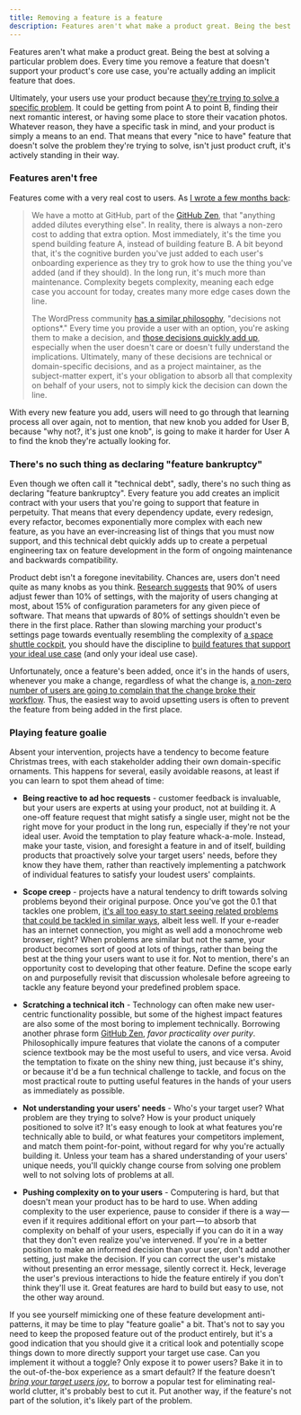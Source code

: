 ```yaml
---
title: Removing a feature is a feature
description: Features aren't what make a product great. Being the best at solving a particular problem does. Every time you remove a feature that doesn't support your product's core use case, you're actually adding an implicit feature that does.
---
```


Features aren't what make a product great. Being the best at solving a particular problem does. Every time you remove a feature that doesn't support your product's core use case, you're actually adding an implicit feature that does.

Ultimately, your users use your product because [they're trying to solve a specific problem](https://strategyn.com/jobs-to-be-done/). It could be getting from point A to point B, finding their next romantic interest, or having some place to store their vacation photos. Whatever reason, they have a specific task in mind, and your product is simply a means to an end. That means that every "nice to have" feature that doesn't solve the problem they're trying to solve, isn't just product cruft, it's actively standing in their way.

### Features aren't free

Features come with a very real cost to users. As [I wrote a few months back](//ben.balter.com/2016/03/08/optimizing-for-power-users-and-edge-cases/):

> We have a motto at GitHub, part of the [GitHub Zen](//ben.balter.com/2015/08/12/the-zen-of-github/), that "anything added dilutes everything else". In reality, there is always a non-zero cost to adding that extra option. Most immediately, it's the time you spend building feature A, instead of building feature B. A bit beyond that, it's the cognitive burden you've just added to each user's onboarding experience as they try to grok how to use the thing you've added (and if they should). In the long run, it's much more than maintenance. Complexity begets complexity, meaning each edge case you account for today, creates many more edge cases down the line.
>
> The WordPress community [has a similar philosophy](https://wordpress.org/about/philosophy/), "decisions not options\*." Every time you provide a user with an option, you're asking them to make a decision, and [those decisions quickly add up](https://en.wikipedia.org/wiki/Analysis_paralysis), especially when the user doesn't care or doesn't fully understand the implications. Ultimately, many of these decisions are technical or domain-specific decisions, and as a project maintainer, as the subject-matter expert, it's your obligation to absorb all that complexity on behalf of your users, not to simply kick the decision can down the line.

With every new feature you add, users will need to go through that learning process all over again, not to mention, that new knob you added for User B, because "why not?, it's just one knob", is going to make it harder for User A to find the knob they're actually looking for.

### There's no such thing as declaring "feature bankruptcy"

Even though we often call it "technical debt", sadly, there's no such thing as declaring "feature bankruptcy". Every feature you add creates an implicit contract with your users that you're going to support that feature in perpetuity. That means that every dependency update, every redesign, every refactor, becomes exponentially more complex with each new feature, as you have an ever-increasing list of things that you must now support, and this technical debt quickly adds up to create a perpetual engineering tax on feature development in the form of ongoing maintenance and backwards compatibility.

Product debt isn't a foregone inevitability. Chances are, users don't need quite as many knobs as you think. [Research suggests](http://neverworkintheory.org/2016/06/09/too-many-knobs.html) that 90% of users adjust fewer than 10% of settings, with the majority of users changing at most, about 15% of configuration parameters for any given piece of software. That means that upwards of 80% of settings shouldn't even be there in the first place. Rather than slowing marching your product's settings page towards eventually resembling the complexity of [a space shuttle cockpit](https://en.wikipedia.org/wiki/Space_Shuttle_orbiter#/media/File:STSCPanel.jpg), you should have the discipline to [build features that support your ideal use case](//ben.balter.com/2016/03/08/optimizing-for-power-users-and-edge-cases/) (and only your ideal use case).

Unfortunately, once a feature's been added, once it's in the hands of users, whenever you make a change, regardless of what the change is, [a non-zero number of users are going to complain that the change broke their workflow](https://xkcd.com/1172/). Thus, the easiest way to avoid upsetting users is often to prevent the feature from being added in the first place.

### Playing feature goalie

Absent your intervention, projects have a tendency to become feature Christmas trees, with each stakeholder adding their own domain-specific ornaments. This happens for several, easily avoidable reasons, at least if you can learn to spot them ahead of time:

* **Being reactive to ad hoc requests** - customer feedback is invaluable, but your users are experts at using your product, not at building it. A one-off feature request that might satisfy a single user, might not be the right move for your product in the long run, especially if they're not your ideal user. Avoid the temptation to play feature whack-a-mole. Instead, make your taste, vision, and foresight a feature in and of itself, building products that proactively solve your target users' needs, before they know they have them, rather than reactively implementing a patchwork of individual features to satisfy your loudest users' complaints.

* **Scope creep** - projects have a natural tendency to drift towards solving problems beyond their original purpose. Once you've got the 0.1 that tackles one problem, [it's all too easy to start seeing related problems that could be tackled in similar ways](https://xkcd.com/801/), albeit less well. If your e-reader has an internet connection, you might as well add a monochrome web browser, right? When problems are similar but not the same, your product becomes sort of good at lots of things, rather than being the best at the thing your users want to use it for. Not to mention, there's an opportunity cost to developing that other feature. Define the scope early on and purposefully revisit that discussion wholesale before agreeing to tackle any feature beyond your predefined problem space.

* **Scratching a technical itch** - Technology can often make new user-centric functionality possible, but some of the highest impact features are also some of the most boring to implement technically. Borrowing another phrase form [GitHub Zen](//ben.balter.com/2015/08/12/the-zen-of-github/), *favor practicality over purity*. Philosophically impure features that violate the canons of a computer science textbook may be the most useful to users, and vice versa. Avoid the temptation to fixate on the shiny new thing, just because it's shiny, or because it'd be a fun technical challenge to tackle, and focus on the most practical route to putting useful features in the hands of your users as immediately as possible.

* **Not understanding your users' needs** - Who's your target user? What problem are they trying to solve? How is your product uniquely positioned to solve it? It's easy enough to look at what features you're technically able to build, or what features your competitors implement, and match them point-for-point, without regard for why you're actually building it. Unless your team has a shared understanding of your users' unique needs, you'll quickly change course from solving one problem well to not solving lots of problems at all.

* **Pushing complexity on to your users** - Computering is hard, but that doesn't mean your product has to be hard to use. When adding complexity to the user experience, pause to consider if there is a way — even if it requires additional effort on your part — to absorb that complexity on behalf of your users, especially if you can do it in a way that they don't even realize you've intervened. If you're in a better position to make an informed decision than your user, don't add another setting, just make the decision. If you can correct the user's mistake without presenting an error message, silently correct it. Heck, leverage the user's previous interactions to hide the feature entirely if you don't think they'll use it. Great features are hard to build but easy to use, not the other way around.

If you see yourself mimicking one of these feature development anti-patterns, it may be time to play "feature goalie" a bit. That's not to say you need to keep the proposed feature out of the product entirely, but it's a good indication that you should give it a critical look and potentially scope things down to more directly support your target use case. Can you implement it without a toggle? Only expose it to power users? Bake it in to the out-of-the-box experience as a smart default? If the feature doesn't [*bring your target users joy*](http://www.nytimes.com/2014/10/23/garden/home-organization-advice-from-marie-kondo.html?_r=0), to borrow a popular test for eliminating real-world clutter, it's probably best to cut it. Put another way, if the feature's not part of the solution, it's likely part of the problem.
